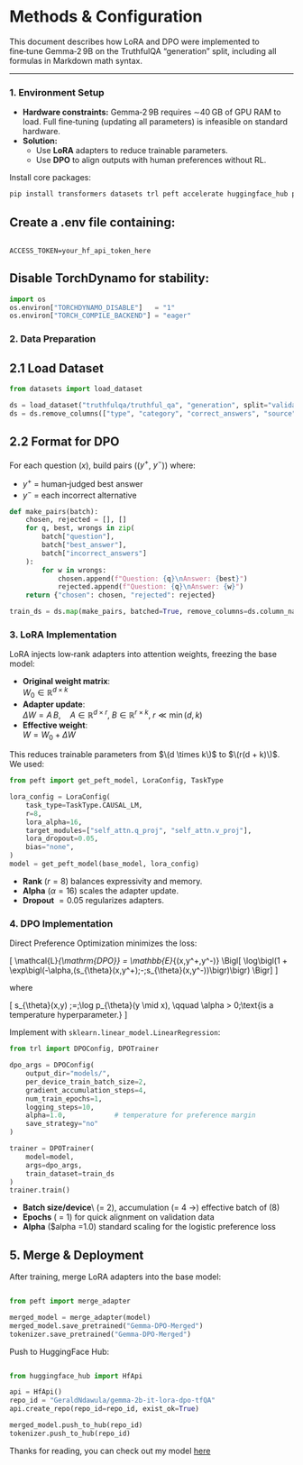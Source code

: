 
# Methods & Configuration

This document describes how LoRA and DPO were implemented to fine‑tune Gemma‑2 9B on the TruthfulQA “generation” split, including all formulas in Markdown math syntax.

---

### 1. Environment Setup

- **Hardware constraints:** Gemma‑2 9B requires ∼40 GB of GPU RAM to load. Full fine‑tuning (updating all parameters) is infeasible on standard hardware.
- **Solution:**  
  - Use **LoRA** adapters to reduce trainable parameters.  
  - Use **DPO** to align outputs with human preferences without RL.

Install core packages:

```bash
pip install transformers datasets trl peft accelerate huggingface_hub python-dotenv
```
## Create a .env file containing:

```text

ACCESS_TOKEN=your_hf_api_token_here
```
## Disable TorchDynamo for stability:

```python
import os
os.environ["TORCHDYNAMO_DISABLE"]   = "1"
os.environ["TORCH_COMPILE_BACKEND"] = "eager"
```
### 2. Data Preparation
## 2.1 Load Dataset
```python
from datasets import load_dataset

ds = load_dataset("truthfulqa/truthful_qa", "generation", split="validation")
ds = ds.remove_columns(["type", "category", "correct_answers", "source"])
```
## 2.2 Format for DPO
For each question \($x$\), build pairs \(($y^+$, $y^-$)\) where:

- $y^+$ = human‑judged best answer  
- $y^-$ = each incorrect alternative  



```python
def make_pairs(batch):
    chosen, rejected = [], []
    for q, best, wrongs in zip(
        batch["question"],
        batch["best_answer"],
        batch["incorrect_answers"]
    ):
        for w in wrongs:
            chosen.append(f"Question: {q}\nAnswer: {best}")
            rejected.append(f"Question: {q}\nAnswer: {w}")
    return {"chosen": chosen, "rejected": rejected}

train_ds = ds.map(make_pairs, batched=True, remove_columns=ds.column_names)
```
### 3. LoRA Implementation

LoRA injects low‑rank adapters into attention weights, freezing the base model:

- **Original weight matrix**:  
   $W_0 \in \mathbb{R}^{d \times k}$
- **Adapter update**:  
  $\Delta W = A\,B,\quad A \in \mathbb{R}^{d \times r},\; B \in \mathbb{R}^{r \times k},\; r \ll \min(d,k)$
- **Effective weight**:  
  $W = W_0 + \Delta W$

This reduces trainable parameters from $\(d \times k\)$ to $\(r(d + k)\)$. We used:

```python
from peft import get_peft_model, LoraConfig, TaskType

lora_config = LoraConfig(
    task_type=TaskType.CAUSAL_LM,
    r=8,
    lora_alpha=16,
    target_modules=["self_attn.q_proj", "self_attn.v_proj"],
    lora_dropout=0.05,
    bias="none",
)
model = get_peft_model(base_model, lora_config)
```
- **Rank** \($r = 8$\) balances expressivity and memory.  
- **Alpha** \($\alpha = 16$\) scales the adapter update.  
- **Dropout** $= 0.05$ regularizes adapters.

### 4. DPO Implementation

Direct Preference Optimization minimizes the loss:

\[
\mathcal{L}_{\mathrm{DPO}}
= \mathbb{E}_{(x,y^+,y^-)}
\Bigl[
  \log\bigl(1 + \exp\bigl(-\alpha\,(s_{\theta}(x,y^+)\;-\;s_{\theta}(x,y^-))\bigr)\bigr)
\Bigr]
\]

where

\[
s_{\theta}(x,y) \;=\;\log p_{\theta}(y \mid x),
\qquad
\alpha > 0\;\text{is a temperature hyperparameter.}
\]

Implement with `sklearn.linear_model.LinearRegression`:

```python
from trl import DPOConfig, DPOTrainer

dpo_args = DPOConfig(
    output_dir="models/",
    per_device_train_batch_size=2,
    gradient_accumulation_steps=4,
    num_train_epochs=1,
    logging_steps=10,
    alpha=1.0,            # temperature for preference margin
    save_strategy="no"
)

trainer = DPOTrainer(
    model=model,
    args=dpo_args,
    train_dataset=train_ds
)
trainer.train()
```

- **Batch size/device**\ (= 2\), accumulation \(= 4 →\) effective batch of \(8\)
- **Epochs** \( = 1\) for quick alignment on validation data
- **Alpha** \(\$alpha =1.0\) standard scaling for the logistic preference loss

## 5. Merge & Deployment
After training, merge LoRA adapters into the base model:

```python

from peft import merge_adapter

merged_model = merge_adapter(model)
merged_model.save_pretrained("Gemma-DPO-Merged")
tokenizer.save_pretrained("Gemma-DPO-Merged")
```
Push to HuggingFace Hub:

```python

from huggingface_hub import HfApi

api = HfApi()
repo_id = "GeraldNdawula/gemma-2b-it-lora-dpo-tfQA"
api.create_repo(repo_id=repo_id, exist_ok=True)

merged_model.push_to_hub(repo_id)
tokenizer.push_to_hub(repo_id)
```
Thanks for reading, you can check out my model [here](https://huggingface.co/GeraldNdawula/gemma-2b-it-lora-dpo-tfQA) 

